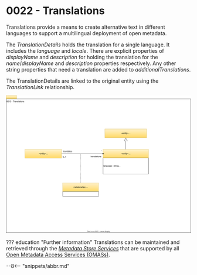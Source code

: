<!-- SPDX-License-Identifier: CC-BY-4.0 -->
<!-- Copyright Contributors to the Egeria project 2020. -->

# 0022 - Translations

Translations provide a means to create alternative text in different languages to support a multilingual deployment of open metadata.

The *TranslationDetails* holds the translation for a single language. It includes the *language* and *locale*.  There are explicit properties of *displayName* and *description* for holding the translation for the *name*/*displayName* and *description* properties respectively.  Any other string properties that need a translation are added to *additionalTranslations*.

The TranslationDetails are linked to the original entity using the *TranslationLink* relationship.

![UML](0022-Translations.svg)


??? education "Further information"
    Translations can be maintained and retrieved through the [*Metadata Store Services*](/services/gaf-metadata-management) that are supported by all [Open Metadata Access Services (OMASs)](/services/omas).

--8<-- "snippets/abbr.md"
